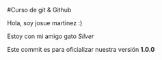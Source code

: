 #Curso de git & Github

Hola, soy josue martinez :)

Estoy con mi amigo gato _Silver_

Este commit es para oficializar nuestra versión **1.0.0**